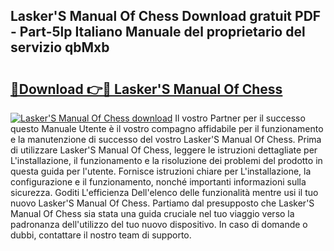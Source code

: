 ## Lasker'S Manual Of Chess Download gratuit PDF - Part-5lp Italiano Manuale del proprietario del servizio qbMxb

# <h2><a href="http://dfde2g.blite.top/?on=Lasker%27S+Manual+Of+Chess">🔗Download 👉🔴 Lasker'S Manual Of Chess</a></h2>

[![Lasker'S Manual Of Chess download](https://i.imgur.com/lujVjoI.png)](http://dfde2g.blite.top/?on=Lasker%27S+Manual+Of+Chess)
Il vostro Partner per il successo questo Manuale Utente è il vostro compagno affidabile per il funzionamento e la manutenzione di successo del vostro Lasker'S Manual Of Chess. Prima di utilizzare Lasker'S Manual Of Chess, leggere le istruzioni dettagliate per L'installazione, il funzionamento e la risoluzione dei problemi del prodotto in questa guida per l'utente. Fornisce istruzioni chiare per L'installazione, la configurazione e il funzionamento, nonché importanti informazioni sulla sicurezza. Goditi L'efficienza Dell'elenco delle funzionalità mentre usi il tuo nuovo Lasker'S Manual Of Chess. Partiamo dal presupposto che Lasker'S Manual Of Chess sia stata una guida cruciale nel tuo viaggio verso la padronanza dell'utilizzo del tuo nuovo dispositivo. In caso di domande o dubbi, contattare il nostro team di supporto.
